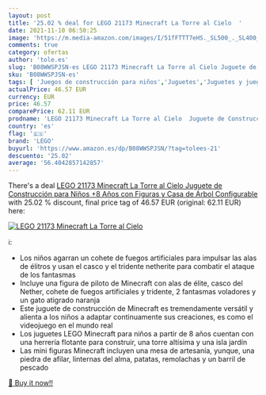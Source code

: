 ```yaml
---
layout: post
title: '25.02 % deal for LEGO 21173 Minecraft La Torre al Cielo  '
date: 2021-11-10 06:50:25
image: 'https://m.media-amazon.com/images/I/51fFTTT7eHS._SL500_._SL400_.jpg'
comments: true
category: ofertas
author: 'tole.es'
slug: 'B08WWSPJSN-es LEGO 21173 Minecraft La Torre al Cielo Juguete de...'
sku: 'B08WWSPJSN-es'
tags: [ 'Juegos de construcción para niños','Juguetes','Juguetes y juegos','Sets de construcción','lego', ]
actualPrice: 46.57 EUR
currency: EUR
price: 46.57
comparePrice: 62.11 EUR
prodname: 'LEGO 21173 Minecraft La Torre al Cielo  Juguete de Construcción para Niños +8 Años con Figuras y Casa de Árbol Configurable'
country: 'es'
flag: '🇪🇸'
brand: 'LEGO'
buyurl: 'https://www.amazon.es/dp/B08WWSPJSN/?tag=tolees-21'
descuento: '25.02'
average: '56.4042857142857'
---
```


There's a deal [LEGO 21173 Minecraft La Torre al Cielo  Juguete de Construcción para Niños +8 Años con Figuras y Casa de Árbol Configurable](https://www.amazon.es/dp/B08WWSPJSN/?tag=tolees-21)  with  25.02 % discount, final price tag of  46.57 EUR (original: 62.11 EUR) here:

[![LEGO 21173 Minecraft La Torre al Cielo  ](https://m.media-amazon.com/images/I/51fFTTT7eHS._SL500_._SL400_.jpg)](https://www.amazon.es/dp/B08WWSPJSN/?tag=tolees-21)

ℹ️:

- Los niños agarran un cohete de fuegos artificiales para impulsar las alas de élitros y usan el casco y el tridente netherite para combatir el ataque de los fantasmas
- Incluye una figura de piloto de Minecraft con alas de élite, casco del Nether, cohete de fuegos artificiales y tridente, 2 fantasmas voladores y un gato atigrado naranja
- Este juguete de construcción de Minecraft es tremendamente versátil y alienta a los niños a adaptar continuamente sus creaciones, es como el videojuego en el mundo real
- Los juguetes LEGO Minecraft para niños a partir de 8 años cuentan con una herrería flotante para construir, una torre altísima y una isla jardín
- Las mini figuras Minecraft incluyen una mesa de artesanía, yunque, una piedra de afilar, linternas del alma, patatas, remolachas y un barril de pescado

[🛒 Buy it now!!](https://www.amazon.es/dp/B08WWSPJSN/?tag=tolees-21)
